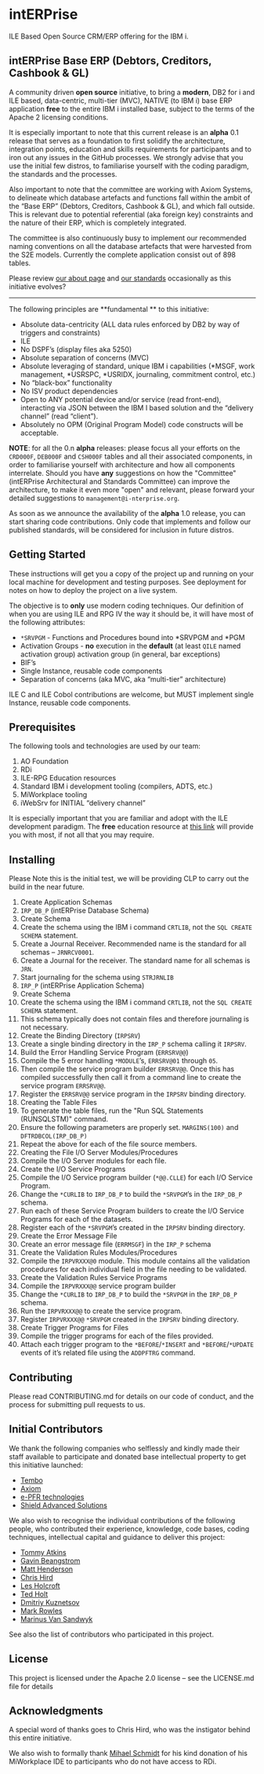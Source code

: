 # intERPrise
ILE Based Open Source CRM/ERP offering for the IBM i. 

## intERPrise Base ERP (Debtors, Creditors, Cashbook & GL)

A community driven **open source** initiative, to bring a **modern**, DB2 for i and ILE based, data-centric, multi-tier (MVC), NATIVE (to IBM i) base ERP application **free** to the entire IBM i installed base, subject to the terms of the Apache 2 licensing conditions.

It is especially important to note that this current release is an **alpha** 0.1 release that serves as a foundation to first solidify the architecture, integration points, education and skills requirements for participants and to iron out any issues in the GitHub processes. We strongly advise that you use the initial few distros, to familiarise yourself with the coding paradigm, the standards and the processes.

Also important to note that the committee are working with Axiom Systems, to delineate which database artefacts and functions fall within the ambit of the “Base ERP” (Debtors, Creditors, Cashbook & GL), and which fall outside. This is relevant due to potential referential (aka foreign key) constraints and the nature of their ERP, which is completely integrated.

The committee is also continuously busy to implement our recommended naming conventions on all the database artefacts that were harvested from the S2E models. Currently the complete application consist out of 898 tables.

Please review [our about page](http://www.i-nterprise.org/about.html) and [our standards](http://www.i-nterprise.org/standards---conventions.html) occasionally as this initiative evolves?

---

The following principles are **fundamental ** to this initiative:
 
* Absolute data-centricity (ALL data rules enforced by DB2 by way of triggers and constraints)
* ILE
* No DSPF’s (display files aka 5250)
* Absolute separation of concerns (MVC)
* Absolute leveraging of standard, unique IBM i capabilities (*MSGF, work management, *USRSPC, *USRIDX, journaling, commitment control, etc.)
* No “black-box” functionality
* No ISV product dependencies
* Open to ANY potential device and/or service (read front-end), interacting via JSON between the IBM I based solution and the “delivery channel” (read “client”).
* Absolutely no OPM (Original Program Model) code constructs will be acceptable.

**NOTE**: for all the 0.n **alpha** releases: please focus all your efforts on the `CRD000F`, `DEB000F` and `CSH000F` tables and all their associated components, in order to familiarise yourself with architecture and how all components interrelate. Should you have **any** suggestions on how the "Committee" (intERPrise Architectural and Standards Committee) can improve the architecture, to make it even more "open" and relevant, please forward your detailed suggestions to `management@i-nterprise.org`.

As soon as we announce the availability of the **alpha** 1.0 release, you can start sharing code contributions. Only code that implements and follow our published standards, will be considered for inclusion in future distros.

## Getting Started

These instructions will get you a copy of the project up and running on your local machine for development and testing purposes. See deployment for notes on how to deploy the project on a live system.

The objective is to **only** use modern coding techniques. Our definition of when you are using ILE and RPG IV the way it should be, it will have most of the following attributes:
* `*SRVPGM` - Functions and Procedures bound into *SRVPGM and *PGM
* Activation Groups - **no** execution in the **default** (at least `QILE` named activation group) activation group (in general, bar exceptions)
* BIF’s
* Single Instance, reusable code components
* Separation of concerns (aka MVC, aka “multi-tier” architecture)
 
ILE C and ILE Cobol contributions are welcome, but MUST implement single Instance, reusable code components.

## Prerequisites

The following tools and technologies are used by our team:

1.	AO Foundation
2.	RDi
3.	ILE-RPG Education resources
4.	Standard IBM i development tooling (compilers, ADTS, etc.)
5.	MiWorkplace tooling
6.	iWebSrv for INITIAL “delivery channel”

It is especially important that you are familiar and adopt with the ILE development paradigm. The **free** education resource at [this link](http://www.ile-rpg.org/education.html) will provide you with most, if not all that you may require.

## Installing

Please Note this is the initial test, we will be providing CLP to carry out the build in the near future.

1.	Create Application Schemas
2.	`IRP_DB_P` (intERPrise Database Schema)
3.	Create Schema
4.	Create the schema using the IBM i command `CRTLIB`, not the `SQL CREATE SCHEMA` statement.
5.	Create a Journal Receiver. Recommended name is the standard for all schemas – `JRNRCV0001`.
6.	Create a Journal for the receiver. The standard name for all schemas is `JRN`.
7.	Start journaling for the schema using `STRJRNLIB`
8.	`IRP_P` (intERPrise Application Schema)
9.	Create Schema
10.	Create the schema using the IBM i command `CRTLIB`, not the `SQL CREATE SCHEMA` statement.
11.	This schema typically does not contain files and therefore journaling is not necessary. 
12.	Create the Binding Directory (`IRPSRV`)
13.	Create a single binding directory in the `IRP_P` schema calling it `IRPSRV`.
14.	Build the Error Handling Service Program (`ERRSRV@@`)
15.	Compile the 5 error handling `*MODULE`’s, `ERRSRV@01` through `05`.
16.	Then compile the service program builder `ERRSRV@@`. Once this has compiled successfully then call it from a command line to create the service program `ERRSRV@@`. 
17.	Register the `ERRSRV@@` service program in the `IRPSRV` binding directory. 
18.	Creating the Table Files
19.	To generate the table files, run the "Run SQL Statements (RUNSQLSTM)" command.
20.	Ensure the following parameters are properly set. `MARGINS(100)` and `DFTRDBCOL(IRP_DB_P)` 
21.	Repeat the above for each of the file source members.
22.	Creating the File I/O Server Modules/Procedures
23.	Compile the I/O Server modules for each file.
24.	Create the I/O Service Programs
25.	Compile the I/O Service program builder (`*@@.CLLE`) for each I/O Service Program.
26.	Change the `*CURLIB` to `IRP_DB_P` to build the `*SRVPGM`’s in the `IRP_DB_P` schema.
27.	Run each of these Service Program builders to create the I/O Service Programs for each of the datasets.
28.	Register each of the `*SRVPGM`’s created in the `IRPSRV` binding directory.
29.	Create the Error Message File
30.	Create an error message file (`ERRMSGF`) in the `IRP_P` schema
31.	Create the Validation Rules Modules/Procedures
32.	Compile the `IRPVRXXX@0` module. This module contains all the validation procedures for each individual field in the file needing to be validated.
33.	Create the Validation Rules Service Programs
34.	Compile the `IRPVRXXX@@` service program builder
35.	Change the `*CURLIB` to `IRP_DB_P` to build the `*SRVPGM` in the `IRP_DB_P` schema.
36.	Run the `IRPVRXXX@@` to create the service program.
37.	Register `IRPVRXXX@@` `*SRVPGM` created in the `IRPSRV` binding directory.
38.	Create Trigger Programs for Files
39.	Compile the trigger programs for each of the files provided.
40.	Attach each trigger program to the `*BEFORE`/`*INSERT` and `*BEFORE`/`*UPDATE` events of it’s related file using the `ADDPFTRG` command. 

## Contributing

Please read CONTRIBUTING.md for details on our code of conduct, and the process for submitting pull requests to us.

## Initial Contributors

We thank the following companies who selflessly and kindly made their staff available to participate and donated base intellectual property to get this initiative launched:

* [Tembo](http://www.adsero-optima.com)
* [Axiom](http://www.axiom.co.za)
* [e-PFR technologies](http://www.iwebsrv.com)
* [Shield Advanced Solutions](https://shieldadvanced.com)

We also wish to recognise the individual contributions of the following people, who contributed their experience, knowledge, code bases, coding techniques, intellectual capital and guidance to deliver this project:

* [Tommy Atkins](https://www.linkedin.com/in/tommyatkins)
* [Gavin Beangstrom](https://www.linkedin.com/in/gavin-beangstrom-4344a74)
* [Matt Henderson](https://www.linkedin.com/in/matthewphenderson)
* [Chris Hird](https://www.linkedin.com/in/chrishird)
* [Les Holcroft](https://www.linkedin.com/in/lesholcroft)
* [Ted Holt](https://www.linkedin.com/in/ted-holt-14a483)
* [Dmitriy Kuznetsov](https://www.linkedin.com/in/dkuznetsov)
* [Mark Rowles](https://www.linkedin.com/in/mark-rowles-66489916)
* [Marinus Van Sandwyk](https://www.linkedin.com/in/mbogo)

See also the list of contributors who participated in this project.

## License

This project is licensed under the Apache 2.0 license – see the LICENSE.md file for details

## Acknowledgments

A special word of thanks goes to Chris Hird, who was the instigator behind this entire initiative.

We also wish to formally thank [Mihael Schmidt](https://www.linkedin.com/in/mihael-schmidt-09aa73106/) for his kind donation of his MiWorkplace IDE to participants who do not have access to RDi.
